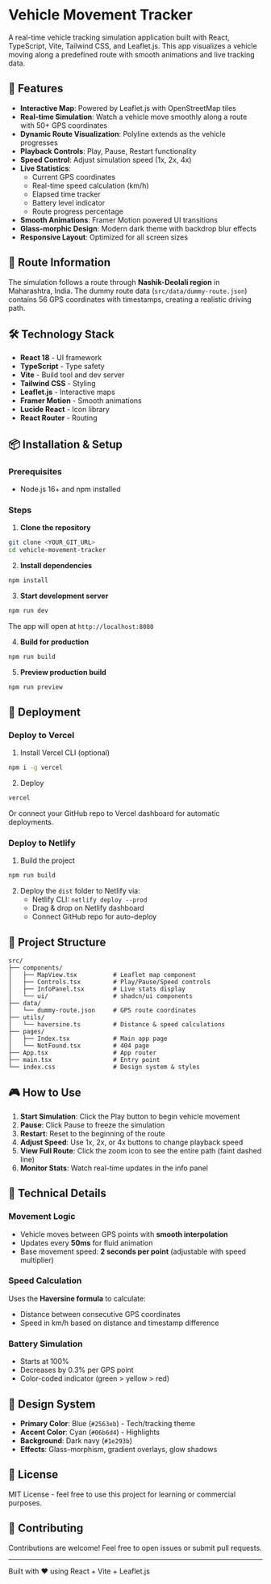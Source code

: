# Vehicle Movement Tracker

A real-time vehicle tracking simulation application built with React, TypeScript, Vite, Tailwind CSS, and Leaflet.js. This app visualizes a vehicle moving along a predefined route with smooth animations and live tracking data.

## 🚀 Features

- **Interactive Map**: Powered by Leaflet.js with OpenStreetMap tiles
- **Real-time Simulation**: Watch a vehicle move smoothly along a route with 50+ GPS coordinates
- **Dynamic Route Visualization**: Polyline extends as the vehicle progresses
- **Playback Controls**: Play, Pause, Restart functionality
- **Speed Control**: Adjust simulation speed (1x, 2x, 4x)
- **Live Statistics**:
  - Current GPS coordinates
  - Real-time speed calculation (km/h)
  - Elapsed time tracker
  - Battery level indicator
  - Route progress percentage
- **Smooth Animations**: Framer Motion powered UI transitions
- **Glass-morphic Design**: Modern dark theme with backdrop blur effects
- **Responsive Layout**: Optimized for all screen sizes

## 📍 Route Information

The simulation follows a route through **Nashik-Deolali region** in Maharashtra, India. The dummy route data (`src/data/dummy-route.json`) contains 56 GPS coordinates with timestamps, creating a realistic driving path.

## 🛠️ Technology Stack

- **React 18** - UI framework
- **TypeScript** - Type safety
- **Vite** - Build tool and dev server
- **Tailwind CSS** - Styling
- **Leaflet.js** - Interactive maps
- **Framer Motion** - Smooth animations
- **Lucide React** - Icon library
- **React Router** - Routing

## 📦 Installation & Setup

### Prerequisites
- Node.js 16+ and npm installed

### Steps

1. **Clone the repository**
```bash
git clone <YOUR_GIT_URL>
cd vehicle-movement-tracker
```

2. **Install dependencies**
```bash
npm install
```

3. **Start development server**
```bash
npm run dev
```

The app will open at `http://localhost:8080`

4. **Build for production**
```bash
npm run build
```

5. **Preview production build**
```bash
npm run preview
```

## 🚢 Deployment

### Deploy to Vercel

1. Install Vercel CLI (optional)
```bash
npm i -g vercel
```

2. Deploy
```bash
vercel
```

Or connect your GitHub repo to Vercel dashboard for automatic deployments.

### Deploy to Netlify

1. Build the project
```bash
npm run build
```

2. Deploy the `dist` folder to Netlify via:
   - Netlify CLI: `netlify deploy --prod`
   - Drag & drop on Netlify dashboard
   - Connect GitHub repo for auto-deploy

## 📂 Project Structure

```
src/
├── components/
│   ├── MapView.tsx          # Leaflet map component
│   ├── Controls.tsx         # Play/Pause/Speed controls
│   ├── InfoPanel.tsx        # Live stats display
│   └── ui/                  # shadcn/ui components
├── data/
│   └── dummy-route.json     # GPS route coordinates
├── utils/
│   └── haversine.ts         # Distance & speed calculations
├── pages/
│   ├── Index.tsx            # Main app page
│   └── NotFound.tsx         # 404 page
├── App.tsx                  # App router
├── main.tsx                 # Entry point
└── index.css                # Design system & styles
```

## 🎮 How to Use

1. **Start Simulation**: Click the Play button to begin vehicle movement
2. **Pause**: Click Pause to freeze the simulation
3. **Restart**: Reset to the beginning of the route
4. **Adjust Speed**: Use 1x, 2x, or 4x buttons to change playback speed
5. **View Full Route**: Click the zoom icon to see the entire path (faint dashed line)
6. **Monitor Stats**: Watch real-time updates in the info panel

## 🧮 Technical Details

### Movement Logic
- Vehicle moves between GPS points with **smooth interpolation**
- Updates every **50ms** for fluid animation
- Base movement speed: **2 seconds per point** (adjustable with speed multiplier)

### Speed Calculation
Uses the **Haversine formula** to calculate:
- Distance between consecutive GPS coordinates
- Speed in km/h based on distance and timestamp difference

### Battery Simulation
- Starts at 100%
- Decreases by 0.3% per GPS point
- Color-coded indicator (green > yellow > red)

## 🎨 Design System

- **Primary Color**: Blue (`#2563eb`) - Tech/tracking theme
- **Accent Color**: Cyan (`#06b6d4`) - Highlights
- **Background**: Dark navy (`#1e293b`)
- **Effects**: Glass-morphism, gradient overlays, glow shadows

## 📄 License

MIT License - feel free to use this project for learning or commercial purposes.

## 🤝 Contributing

Contributions are welcome! Feel free to open issues or submit pull requests.

---

Built with ❤️ using React + Vite + Leaflet.js
